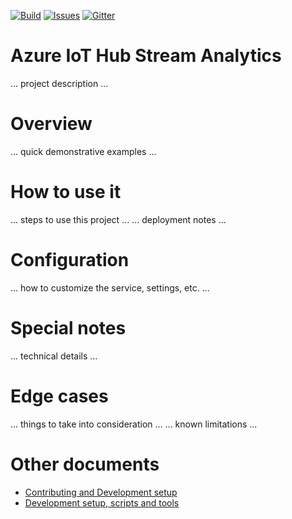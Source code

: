 [![Build][build-badge]][build-url]
[![Issues][issues-badge]][issues-url]
[![Gitter][gitter-badge]][gitter-url]

Azure IoT Hub Stream Analytics
==============================

... project description ...

Overview
========

... quick demonstrative examples ...

How to use it
=============

... steps to use this project ...
... deployment notes ...

Configuration
=============

... how to customize the service, settings, etc. ...

Special notes
=============

... technical details ...

Edge cases
==========

... things to take into consideration ...
... known limitations ...

Other documents
===============

* [Contributing and Development setup](CONTRIBUTING.md)
* [Development setup, scripts and tools](DEVELOPMENT.md)

[build-badge]: https://img.shields.io/travis/Azure/iothub-stream-analytics-java.svg
[build-url]: https://travis-ci.org/Azure/iothub-stream-analytics-java
[issues-badge]: https://img.shields.io/github/issues/azure/iothub-stream-analytics-java.svg
[issues-url]: https://github.com/azure/iothub-stream-analytics-java/issues
[gitter-badge]: https://img.shields.io/gitter/room/azure/iot-pcs.js.svg
[gitter-url]: https://gitter.im/azure/iot-pcs
